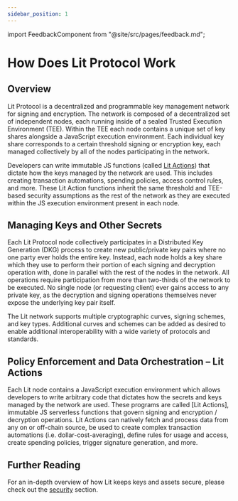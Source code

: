 ```yaml
---
sidebar_position: 1
---
```


import FeedbackComponent from "@site/src/pages/feedback.md";

# How Does Lit Protocol Work

## Overview
Lit Protocol is a decentralized and programmable key management network for signing and encryption. The network is composed of a decentralized set of independent nodes, each running inside of a sealed Trusted Execution Environment (TEE). Within the TEE each node contains a unique set of key shares alongside a JavaScript execution environment. Each individual key share corresponds to a certain threshold signing or encryption key, each managed collectively by all of the nodes participating in the network.

Developers can write immutable JS functions (called [Lit Actions](../sdk/serverless-signing/overview.md)) that dictate how the keys managed by the network are used. This includes creating transaction automations, spending policies, access control rules, and more. These Lit Action functions inherit the same threshold and TEE-based security assumptions as the rest of the network as they are executed within the JS execution environment present in each node.

## Managing Keys and Other Secrets
Each Lit Protocol node collectively participates in a Distributed Key Generation (DKG) process to create new public/private key pairs where no one party ever holds the entire key. Instead, each node holds a key share which they use to perform their portion of each signing and decryption operation with, done in parallel with the rest of the nodes in the network. All operations require participation from more than two-thirds of the network to be executed. No single node (or requesting client) ever gains access to any private key, as the decryption and signing operations themselves never expose the underlying key pair itself.

The Lit network supports multiple cryptographic curves, signing schemes, and key types. Additional curves and schemes can be added as desired to enable additional interoperability with a wide variety of protocols and standards.

## Policy Enforcement and Data Orchestration – Lit Actions
Each Lit node contains a JavaScript execution environment which allows developers to write arbitrary code that dictates how the secrets and keys managed by the network are used. These programs are called [Lit Actions], immutable JS serverless functions that govern signing and encryption / decryption operations. Lit Actions can natively fetch and process data from any on or off-chain source, be used to create complex transaction automations (i.e. dollar-cost-averaging), define rules for usage and access, create spending policies, trigger signature generation, and more. 

## Further Reading
For an in-depth overview of how Lit keeps keys and assets secure, please check out the [security](../security/introduction.md) section.
<FeedbackComponent/>
